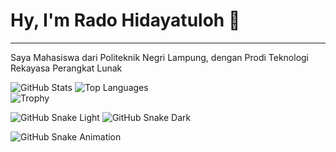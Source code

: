 <h1>Hy, I'm Rado Hidayatuloh 👋</h1>
<hr />
<p>Saya Mahasiswa dari Politeknik Negri Lampung, dengan Prodi Teknologi Rekayasa Perangkat Lunak</p>

![GitHub Stats](https://github-readme-stats.vercel.app/api?username=Cyber-Lampung&show_icons=true&theme=radical&rank_icon=github)
![Top Languages](https://github-readme-stats.vercel.app/api/top-langs/?username=Cyber-Lampung&layout=compact&theme=radical)
<br />
![Trophy](https://github-profile-trophy.vercel.app/?username=Cyber-Lampung&theme=dracula)

![GitHub Snake Light](https://github.com/USERNAME/Cyber-Lampung/blob/output/github-contribution-grid-snake.svg#gh-light-mode-only)
![GitHub Snake Dark](https://github.com/USERNAME/Cyber-Lampung/blob/output/github-contribution-grid-snake-dark.svg#gh-dark-mode-only)

![GitHub Snake Animation](https://github.com/USERNAME/Cyber-Lampung/blob/output/github-contribution-grid-snake.gif)
